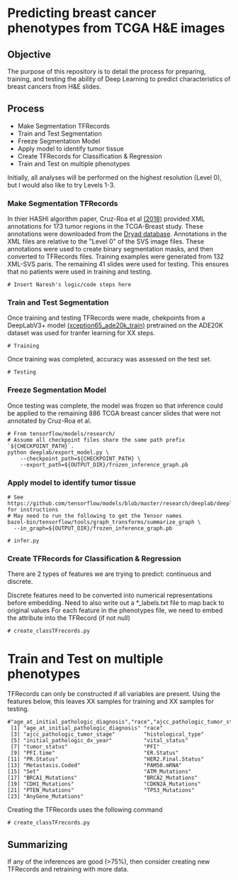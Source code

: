 # Predicting breast cancer phenotypes from TCGA H&E images

## Objective
The purpose of this repository is to detail the process for preparing, training, and testing the ability of Deep Learning to predict characteristics of breast cancers from H&E slides.

## Process
* Make Segmentation TFRecords
* Train and Test Segmentation
* Freeze Segmentation Model
* Apply model to identify tumor tissue
* Create TFRecords for Classification & Regression
* Train and Test on multiple phenotypes

Initially, all analyses will be performed on the highest resolution (Level 0), but I would also like to try Levels 1-3.



### Make Segmentation TFRecords
In thier HASHI algorithm paper, Cruz-Roa et al [(2018)](https://journals.plos.org/plosone/article?id=10.1371/journal.pone.0196828) provided XML annotations for 173 tumor regions in the TCGA-Breast study. These annotations were downloaded from the [Dryad database](https://datadryad.org/resource/doi:10.5061/dryad.1g2nt41). Annotations in the XML files are relative to the "Level 0" of the SVS image files. These annotations were used to create binary segmentation masks, and then converted to TFRecords files. Training examples were generated from 132 XML-SVS paris. The remaining 41 slides were used for testing.  This ensures that no patients were used in training and testing.
```
# Insert Naresh's logic/code steps here
```

### Train and Test Segmentation
Once training and testing TFRecords were made, chekpoints from a DeepLabV3+ model [(xception65_ade20k_train)](http://download.tensorflow.org/models/deeplabv3_xception_ade20k_train_2018_05_29.tar.gz) pretrained on the ADE20K dataset was used for tranfer learning for XX steps.
```
# Training
```
Once training was completed, accuracy was assessed on the test set.
```
# Testing
```

### Freeze Segmentation Model
Once testing was complete, the model was frozen so that inference could be applied to the remaining 886 TCGA breast cancer slides that were not annotated by Cruz-Roa et al.
```
# From tensorflow/models/research/
# Assume all checkpoint files share the same path prefix `${CHECKPOINT_PATH}`.
python deeplab/export_model.py \
    --checkpoint_path=${CHECKPOINT_PATH} \
    --export_path=${OUTPUT_DIR}/frozen_inference_graph.pb
```

### Apply model to identify tumor tissue

```
# See https://github.com/tensorflow/models/blob/master/research/deeplab/deeplab_demo.ipynb for instructions
# May need to run the following to get the Tensor names
bazel-bin/tensorflow/tools/graph_transforms/summarize_graph \
  --in_graph=${OUTPUT_DIR}/frozen_inference_graph.pb

# infer.py
```
### Create TFRecords for Classification & Regression
There are 2 types of features we are trying to predict: continuous and discrete.

Discrete features need to be converted into numerical representations before embedding. Need to also write out a *_labels.txt file to map back to original values
For each feature in the phenotypes file, we need to embed the attribute into the TFRecord (if not null)
```
# create_classTFrecords.py
```

# Train and Test on multiple phenotypes
TFRecords can only be constructed if all variables are present. Using the features below, this leaves XX samples for training and XX samples for testing. 
```
#"age_at_initial_pathologic_diagnosis","race","ajcc_pathologic_tumor_stage","histological_type","initial_pathologic_dx_year","vital_status","tumor_status","PFI","PFI.time","ER.Status","PR.Status","HER2.Final.Status","Metastasis.Coded","PAM50.mRNA","Set","ATM_Mutations","BRCA1_Mutations","BRCA2_Mutations","CDH1_Mutations","CDKN2A_Mutations","PTEN_Mutations","TP53_Mutations","AnyGene_Mutations"
 [1] "age_at_initial_pathologic_diagnosis" "race"
 [3] "ajcc_pathologic_tumor_stage"         "histological_type"
 [5] "initial_pathologic_dx_year"          "vital_status"
 [7] "tumor_status"                        "PFI"
 [9] "PFI.time"                            "ER.Status"
[11] "PR.Status"                           "HER2.Final.Status"
[13] "Metastasis.Coded"                    "PAM50.mRNA"
[15] "Set"                                 "ATM_Mutations"
[17] "BRCA1_Mutations"                     "BRCA2_Mutations"
[19] "CDH1_Mutations"                      "CDKN2A_Mutations"
[21] "PTEN_Mutations"                      "TP53_Mutations"
[23] "AnyGene_Mutations"

```
Creating the TFRecords uses the following command
```
# create_classTFrecords.py
```

## Summarizing
If any of the inferences are good (>75%), then consider creating new TFRecords and retraining with more data.

